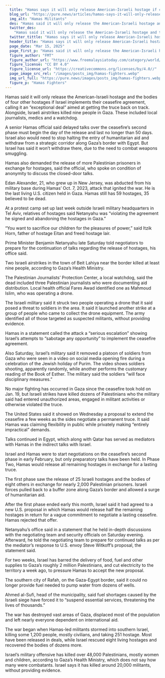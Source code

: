 ```yaml
---
  title: "Hamas says it will only release American-Israeli hostage if ceasefire deal is implemented"
  blog_url: "https://pure.news/articles/hamas-says-it-will-only-release-american-israeli-hostage-if-ceasefire-deal-is-implemented"
  img_alt: "Hamas Militants"
  des: "Hamas said it will only release the American-Israeli hostage and the bodies of four other hostages if Israel implements their ceasefire agreement, calling it an “exceptional deal” aimed at getting the truce back on track. Alongside, Israeli airstrikes killed nine people in Gaza. These included local journalists, medics and a watchdog."
  twitter_des:
    "Hamas said it will only release the American-Israeli hostage and the bodies of four other hostages if Israel implements their ceasefire agreement, calling it an “exceptional deal” aimed at getting the truce back on track. Alongside, Israeli airstrikes killed nine people in Gaza. These included local journalists, medics and a watchdog."
  twitter_tittle: "Hamas says it will only release American-Israeli hostage if ceasefire deal is implemented"
  header_title: "Hamas says it will only release American-Israeli hostage if ceasefire deal is implemented"
  page_date: "Mar 15, 2025"
  page_first_p: "Hamas said it will only release the American-Israeli hostage and the bodies of four other hostages if Israel implements their ceasefire agreement, calling it an “exceptional deal” aimed at getting the truce back on track. Alongside, Israeli airstrikes killed nine people in Gaza. These included local journalists, medics and a watchdog."
  figure_author: "FMT"
  figure_author_url: "https://www.freemalaysiatoday.com/category/world/2025/02/13/hamas-says-it-does-not-want-gaza-ceasefire-to-collapse/"
  figure_license: "CC BY 4.0"
  figure_license_url: "https://creativecommons.org/licenses/by/4.0//"
  page_image_src_rel: "/images/posts_img/hamas-fighters.webp"
  img_url_full: "https://pure.news/images/posts_img/hamas-fighters.webp"
  figure_p: "Hamas Fighters"
---
```


Hamas said it will only release the American-Israeli hostage and the bodies of four other hostages if Israel implements their ceasefire agreement, calling it an “exceptional deal” aimed at getting the truce back on track. Alongside, Israeli airstrikes killed nine people in Gaza. These included local journalists, medics and a watchdog.

A senior Hamas official said delayed talks over the ceasefire’s second phase must begin the day of the release and last no longer than 50 days. Israel also would need to stop halting the entry of humanitarian aid and withdraw from a strategic corridor along Gaza’s border with Egypt. But Israel has said it won’t withdraw there, due to the need to combat weapons smuggling.

Hamas also demanded the release of more Palestinian prisoners in exchange for hostages, said the official, who spoke on condition of anonymity to discuss the closed-door talks.

Edan Alexander, 21, who grew up in New Jersey, was abducted from his military base during Hamas’ Oct. 7, 2023, attack that ignited the war. He is the last living U.S. citizen held in Gaza. Hamas still has 59 hostages, 35 believed to be dead.

At a protest camp set up last week outside Israeli military headquarters in Tel Aviv, relatives of hostages said Netanyahu was “violating the agreement he signed and abandoning the hostages in Gaza.”

“You want to sacrifice our children for the pleasures of power,” said Itzik Horn, father of hostage Eitan and freed hostage Iair.

Prime Minister Benjamin Netanyahu late Saturday told negotiators to prepare for the continuation of talks regarding the release of hostages, his office said.

Two Israeli airstrikes in the town of Beit Lahiya near the border killed at least nine people, according to Gaza’s Health Ministry.

The Palestinian Journalists’ Protection Center, a local watchdog, said the dead included three Palestinian journalists who were documenting aid distribution. Local health official Fares Awad identified one as Mahmoud Islim, who was operating a drone.

The Israeli military said it struck two people operating a drone that it said posed a threat to soldiers in the area. It said it launched another strike at a group of people who came to collect the drone equipment. The army identified all of those targeted as suspected militants, without providing evidence.

Hamas in a statement called the attack a “serious escalation” showing Israel’s attempts to “sabotage any opportunity” to implement the ceasefire agreement.

Also Saturday, Israel’s military said it removed a platoon of soldiers from Gaza who were seen in a video on social media opening fire during a celebration of the Jewish holiday of Purim. The video shows soldiers shooting, apparently randomly, while another performs the customary reading of the Book of Esther. The military said the soldiers “will face disciplinary measures.”

No major fighting has occurred in Gaza since the ceasefire took hold on Jan. 19, but Israeli strikes have killed dozens of Palestinians who the military said had entered unauthorized areas, engaged in militant activities or otherwise violated the truce.

The United States said it showed on Wednesday a proposal to extend the ceasefire a few weeks as the sides negotiate a permanent truce. It said Hamas was claiming flexibility in public while privately making “entirely impractical” demands.

Talks continued in Egypt, which along with Qatar has served as mediators with Hamas in the indirect talks with Israel.

Israel and Hamas were to start negotiations on the ceasefire’s second phase in early February, but only preparatory talks have been held. In Phase Two, Hamas would release all remaining hostages in exchange for a lasting truce.

The first phase saw the release of 25 Israeli hostages and the bodies of eight others in exchange for nearly 2,000 Palestinian prisoners. Israeli forces pulled back to a buffer zone along Gaza’s border and allowed a surge of humanitarian aid.

After the first phase ended early this month, Israel said it had agreed to a new U.S. proposal in which Hamas would release half the remaining hostages in return for a vague commitment to negotiate a lasting ceasefire. Hamas rejected that offer.

Netanyahu’s office said in a statement that he held in-depth discussions with the negotiating team and security officials on Saturday evening. Afterward, he told the negotiating team to prepare for continued talks as per the mediator’s response to U.S. envoy Steve Witkoff’s proposal, the statement said.

For two weeks, Israel has barred the delivery of food, fuel and other supplies to Gaza’s roughly 2 million Palestinians, and cut electricity to the territory a week ago, to pressure Hamas to accept the new proposal.

The southern city of Rafah, on the Gaza-Egypt border, said it could no longer provide fuel needed to pump water from dozens of wells.

Ahmed al-Sufi, head of the municipality, said fuel shortages caused by the Israeli siege have forced it to “suspend essential services, threatening the lives of thousands.”

The war has destroyed vast areas of Gaza, displaced most of the population and left nearly everyone dependent on international aid.

The war began when Hamas-led militants stormed into southern Israel, killing some 1,200 people, mostly civilians, and taking 251 hostage. Most have been released in deals, while Israel rescued eight living hostages and recovered the bodies of dozens more.

Israel’s military offensive has killed over 48,000 Palestinians, mostly women and children, according to Gaza’s Health Ministry, which does not say how many were combatants. Israel says it has killed around 20,000 militants, without providing evidence.
